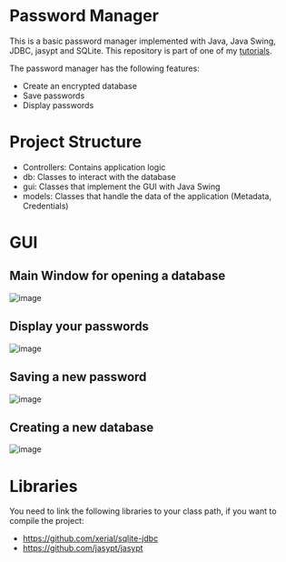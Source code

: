 # Password Manager

This is a basic password manager implemented with Java, Java Swing, JDBC, jasypt and SQLite. This repository is part of one of my [tutorials](https://youtube.com/playlist?list=PLNm1BoGDChIKMfTPALitlzR_JQA6RZARY).

The password manager has the following features:
- Create an encrypted database
- Save passwords
- Display passwords

# Project Structure

- Controllers: Contains application logic
- db: Classes to interact with the database
- gui: Classes that implement the GUI with Java Swing
- models: Classes that handle the data of the application (Metadata, Credentials)

# GUI

## Main Window for opening a database

![image](https://user-images.githubusercontent.com/39222224/216790575-21c58a32-4fd8-4fd7-96fa-8e27f09cd305.png)

## Display your passwords

![image](https://user-images.githubusercontent.com/39222224/216790606-e357948f-5f1a-402a-8625-ebf30c9b97ce.png)

## Saving a new password

![image](https://user-images.githubusercontent.com/39222224/216790618-a56e48f0-9f08-4658-bc88-25e9de4dabcf.png)

## Creating a new database

![image](https://user-images.githubusercontent.com/39222224/216790587-7ecbaf1e-a3b9-4a01-9271-1f1af04d155b.png)

# Libraries
You need to link the following libraries to your class path, if you want to compile the project:

- https://github.com/xerial/sqlite-jdbc
- https://github.com/jasypt/jasypt
